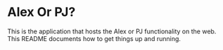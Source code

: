 Alex Or PJ?
===========

This is the application that hosts the Alex or PJ functionality on the web. This
README documents how to get things up and running.


